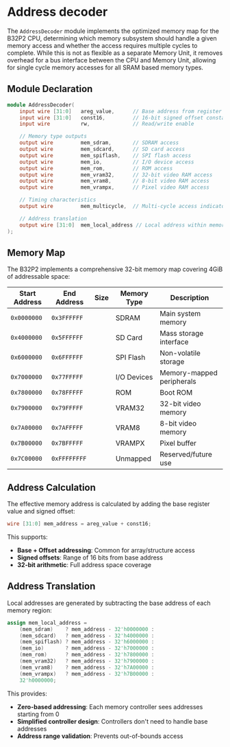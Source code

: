 # Address decoder

The `AddressDecoder` module implements the optimized memory map for the B32P2 CPU, determining which memory subsystem should handle a given memory access and whether the access requires multiple cycles to complete. While this is not as flexible as a separate Memory Unit, it removes overhead for a bus interface between the CPU and Memory Unit, allowing for single cycle memory accesses for all SRAM based memory types.

## Module Declaration

```verilog
module AddressDecoder(
    input wire [31:0]   areg_value,      // Base address from register
    input wire [31:0]   const16,         // 16-bit signed offset constant
    input wire          rw,              // Read/write enable

    // Memory type outputs
    output wire         mem_sdram,       // SDRAM access
    output wire         mem_sdcard,      // SD card access  
    output wire         mem_spiflash,    // SPI flash access
    output wire         mem_io,          // I/O device access
    output wire         mem_rom,         // ROM access
    output wire         mem_vram32,      // 32-bit video RAM access
    output wire         mem_vram8,       // 8-bit video RAM access
    output wire         mem_vrampx,      // Pixel video RAM access

    // Timing characteristics
    output wire         mem_multicycle,  // Multi-cycle access indicator

    // Address translation
    output wire [31:0]  mem_local_address // Local address within memory region
);
```

## Memory Map

The B32P2 implements a comprehensive 32-bit memory map covering 4GiB of addressable space:

| Start Address | End Address | Size | Memory Type | Description |
|---------------|-------------|------|-------------|-------------|
| `0x0000000` | `0x3FFFFFF` |  | SDRAM | Main system memory |
| `0x4000000` | `0x5FFFFFF` |  | SD Card | Mass storage interface |
| `0x6000000` | `0x6FFFFFF` |  | SPI Flash | Non-volatile storage |
| `0x7000000` | `0x77FFFFF` |  | I/O Devices | Memory-mapped peripherals |
| `0x7800000` | `0x78FFFFF` |  | ROM | Boot ROM |
| `0x7900000` | `0x79FFFFF` |  | VRAM32 | 32-bit video memory |
| `0x7A00000` | `0x7AFFFFF` |  | VRAM8 | 8-bit video memory |
| `0x7B00000` | `0x7BFFFFF` |  | VRAMPX | Pixel buffer |
| `0x7C00000` | `0xFFFFFFFF` |  | Unmapped | Reserved/future use |

## Address Calculation

The effective memory address is calculated by adding the base register value and signed offset:

```verilog
wire [31:0] mem_address = areg_value + const16;
```

This supports:

- **Base + Offset addressing**: Common for array/structure access
- **Signed offsets**: Range of 16 bits from base address
- **32-bit arithmetic**: Full address space coverage

## Address Translation

Local addresses are generated by subtracting the base address of each memory region:

```verilog
assign mem_local_address = 
    (mem_sdram)    ? mem_address - 32'h0000000 :
    (mem_sdcard)   ? mem_address - 32'h4000000 :
    (mem_spiflash) ? mem_address - 32'h6000000 :
    (mem_io)       ? mem_address - 32'h7000000 :
    (mem_rom)      ? mem_address - 32'h7800000 :
    (mem_vram32)   ? mem_address - 32'h7900000 :
    (mem_vram8)    ? mem_address - 32'h7A00000 :
    (mem_vrampx)   ? mem_address - 32'h7B00000 :
    32'h0000000;
```

This provides:

- **Zero-based addressing**: Each memory controller sees addresses starting from 0
- **Simplified controller design**: Controllers don't need to handle base addresses
- **Address range validation**: Prevents out-of-bounds access
